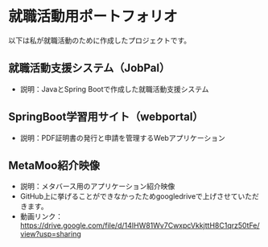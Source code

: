 # 就職活動用ポートフォリオ

以下は私が就職活動のために作成したプロジェクトです。

## 就職活動支援システム（JobPal）
- 説明：JavaとSpring Bootで作成した就職活動支援システム

## SpringBoot学習用サイト（webportal）
- 説明：PDF証明書の発行と申請を管理するWebアプリケーション

## MetaMoo紹介映像
- 説明：メタバース用のアプリケーション紹介映像
- GitHub上に挙げることができなかったためgoogledriveで上げさせていただきます。
- 動画リンク：https://drive.google.com/file/d/14IHW81Wv7CwxpcVkkjttH8C1qrz50tFe/view?usp=sharing

